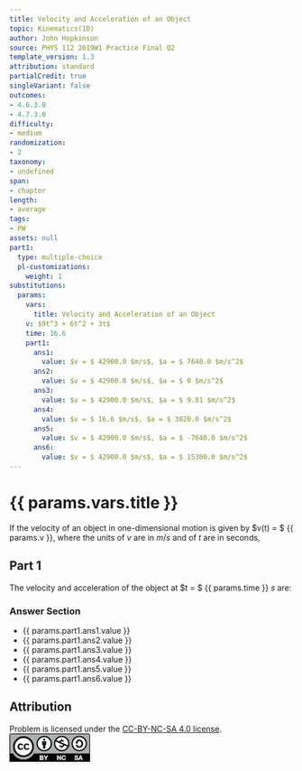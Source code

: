 ```yaml
---
title: Velocity and Acceleration of an Object
topic: Kinematics(1D)
author: John Hopkinson
source: PHYS 112 2019W1 Practice Final Q2
template_version: 1.3
attribution: standard
partialCredit: true
singleVariant: false
outcomes:
- 4.6.3.0
- 4.7.3.0
difficulty:
- medium
randomization:
- 2
taxonomy:
- undefined
span:
- chapter
length:
- average
tags:
- PW
assets: null
part1:
  type: multiple-choice
  pl-customizations:
    weight: 1
substitutions:
  params:
    vars:
      title: Velocity and Acceleration of an Object
    v: $9t^3 + 6t^2 + 3t$
    time: 16.6
    part1:
      ans1:
        value: $v = $ 42900.0 $m/s$, $a = $ 7640.0 $m/s^2$
      ans2:
        value: $v = $ 42900.0 $m/s$, $a = $ 0 $m/s^2$
      ans3:
        value: $v = $ 42900.0 $m/s$, $a = $ 9.81 $m/s^2$
      ans4:
        value: $v = $ 16.6 $m/s$, $a = $ 3820.0 $m/s^2$
      ans5:
        value: $v = $ 42900.0 $m/s$, $a = $ -7640.0 $m/s^2$
      ans6:
        value: $v = $ 42900.0 $m/s$, $a = $ 15300.0 $m/s^2$
---
```

# {{ params.vars.title }}
If the velocity of an object in one-dimensional motion is given by $v(t) = $ {{ params.v }}, where the units of $v$ are in $m/s$ and of $t$ are in seconds,

## Part 1

The velocity and acceleration of the object at $t = $ {{ params.time }} $s$ are:

### Answer Section

- {{ params.part1.ans1.value }}
- {{ params.part1.ans2.value }}
- {{ params.part1.ans3.value }}
- {{ params.part1.ans4.value }}
- {{ params.part1.ans5.value }}
- {{ params.part1.ans6.value }}

## Attribution

Problem is licensed under the [CC-BY-NC-SA 4.0 license](https://creativecommons.org/licenses/by-nc-sa/4.0/).<br> ![The Creative Commons 4.0 license requiring attribution-BY, non-commercial-NC, and share-alike-SA license.](https://raw.githubusercontent.com/firasm/bits/master/by-nc-sa.png)